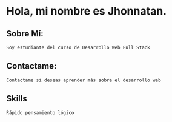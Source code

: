 # Hola, mi nombre es Jhonnatan.

## Sobre Mí:
    Soy estudiante del curso de Desarrollo Web Full Stack

## Contactame:
    Contactame si deseas aprender más sobre el desarrollo web

## Skills
    Rápido pensamiento lógico
